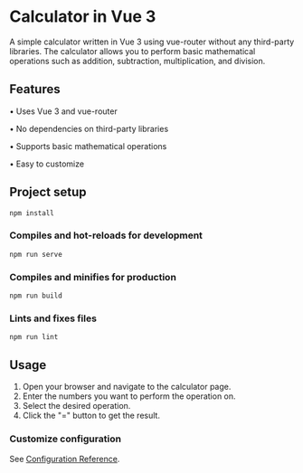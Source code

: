 # Calculator in Vue 3

A simple calculator written in Vue 3 using vue-router without any third-party libraries. The calculator allows you to perform basic mathematical operations such as addition, subtraction, multiplication, and division.

## Features
• Uses Vue 3 and vue-router

• No dependencies on third-party libraries

• Supports basic mathematical operations

• Easy to customize

## Project setup
```
npm install
```

### Compiles and hot-reloads for development
```
npm run serve
```

### Compiles and minifies for production
```
npm run build
```

### Lints and fixes files
```
npm run lint
```

## Usage

1. Open your browser and navigate to the calculator page.
2. Enter the numbers you want to perform the operation on.
3. Select the desired operation.
4. Click the "=" button to get the result.

### Customize configuration
See [Configuration Reference](https://cli.vuejs.org/config/).
